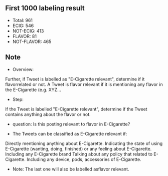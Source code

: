 ## First 1000 labeling result
- Total: 961
- ECIG: 546
- NOT-ECIG: 413
- FLAVOR: 81
- NOT-FLAVOR: 465


## Note

- Overview:

Further, if Tweet is labelled as "E-Cigarette relevant", determine if it flavorrelated or not. A Tweet is flavor relevant if it is mentioning any flavor in the E-Cigarette (e.g. XYZ...


- Step:

If the Tweet is labelled "E-Cigarette relevant", determine if the Tweet contains anything about the flavor or not.

- question:
Is this posting relevant to flavor in E-Cigarette?

- The Tweets can be classified as E-Cigarette relevant if:

Directly mentioning anything about E-Cigarette.
Indicating the state of using E-Cigarette (wanting, doing, finished) or any feeling about E-Cigarette.
Including any E-Cigarette brand 
Talking about any policy that related to E-Cigarette.
Including any device, pods, accessories of E-Cigarette.

- Note:
The last one will also be labelled asflavor relevant.

